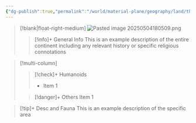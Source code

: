 ```yaml
---
{"dg-publish":true,"permalink":"/world/material-plane/geography/land/the-dragon-isles/"}
---
```


>[!blank|float-right-medium]
>![Pasted image 20250504180509.png](/img/user/z_Assets/Pasted%20image%2020250504180509.png)
>
>>[!info]+ General Info
>>This is an example description of the entire continent including any relevant history or specific religious connotations 

>[!multi-column]
>
>>[!check]+ Humanoids
>>- Item 1
>
>>[!danger]+ Others
>>Item 1

>[!tip]+ Desc and Fauna
>This is an example description of the specific area

